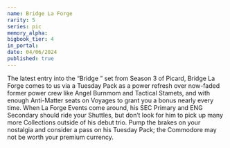 ```yaml
---
name: Bridge La Forge
rarity: 5
series: pic
memory_alpha:
bigbook_tier: 4
in_portal:
date: 04/06/2024
published: true
---
```


The latest entry into the “Bridge <insert crew name>” set from Season 3 of Picard, Bridge La Forge comes to us via a Tuesday Pack as a power refresh over now-faded former power crew like Angel Burnmom and Tactical Stamets, and with enough Anti-Matter seats on Voyages to grant you a bonus nearly every time. When La Forge Events come around, his SEC Primary and ENG Secondary should ride your Shuttles, but don’t look for him to pick up many more Collections outside of his debut trio. Pump the brakes on your nostalgia and consider a pass on his Tuesday Pack; the Commodore may not be worth your premium currency.
